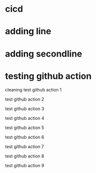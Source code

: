 # cicd
# adding line
# adding secondline
# testing github action

cleaning
test github action 1

test github action 2

test github action 3

test github action 4

test github action 5

test github action 6

test github action 7

test github action 8

test github action 9
